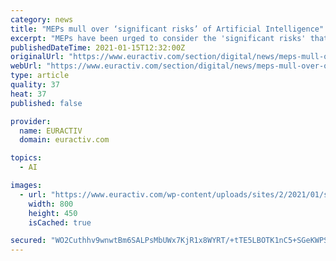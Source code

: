 ```yaml
---
category: news
title: "MEPs mull over ‘significant risks’ of Artificial Intelligence"
excerpt: "MEPs have been urged to consider the 'significant risks' that next-generation Artificial Intelligence applications could entail, particularly with regards to discrimination,"
publishedDateTime: 2021-01-15T12:32:00Z
originalUrl: "https://www.euractiv.com/section/digital/news/meps-mull-over-over-significant-risks-of-artificial-intelligence/"
webUrl: "https://www.euractiv.com/section/digital/news/meps-mull-over-over-significant-risks-of-artificial-intelligence/"
type: article
quality: 37
heat: 37
published: false

provider:
  name: EURACTIV
  domain: euractiv.com

topics:
  - AI

images:
  - url: "https://www.euractiv.com/wp-content/uploads/sites/2/2021/01/shutterstock_1544344682-800x450.jpg"
    width: 800
    height: 450
    isCached: true

secured: "WO2Cuthhv9wnwtBm6SALPsMbUWx7KjR1x8WYRT/+tTE5LBOTK1nC5+SGeKWPScxav5/8zpZ5uEYTKbgFOyTQqG8wPaVFt7Sf3RxheAfxaN9apXDV/IsiUGCmk8tGdxQa6HxKTuS/hF21UjU00iGCwTPADAq7vN5nPFxu5FWWS5JCJmOTRBilxyuxJLj5nJeruV1DJJmhIZ2cVxioeH/CB3XZTpiq8zV9imqlH6XOMSMBxQ5f6Y4oDpVsMPeziBuLfj2gJOcJ8XA8n1M2IbJeNoZLT227vJBk3SSPgjwDtBBm6QsajXBi5gBXk3BPItKnK+zh0QHBC8I4g3z/+h2b7tes5RGS7NQ5ciX3Ev4P6Fw=;RXRyNr/hMEP3jexzEKxRDA=="
---
```


